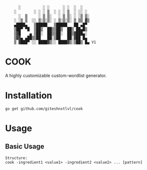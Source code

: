 ```

      ░          ░ ░      ░ ░  ░  ░
    ░        ░ ░ ░ ▒  ░ ░ ░ ▒  ░ ░░ ░
      ░  ▒     ░ ▒ ▒░   ░ ▒ ▒░ ░ ░▒ ▒░
    ░ ░▒ ▒  ░░ ▒░▒░▒░ ░ ▒░▒░▒░ ▒ ▒▒ ▓▒
    ▄████▄   ▒█████   ▒█████   ██ ▄█▀
    ▒██▀ ▀█  ▒██▒  ██▒▒██▒  ██▒ ██▄█▒
    ▒▓█    ▄ ▒██░  ██▒▒██░  ██▒▓███▄░
    ▒▓▓▄ ▄██▒▒██   ██░▒██   ██░▓██ █▄
    ▒ ▓███▀ ░░ ████▓▒░░ ████▓▒░▒██▒ █▄ V1

```
# COOK
A highly customizable custom-wordlist generator.

# Installation
```
go get github.com/giteshnxtlvl/cook
```

# Usage
## Basic Usage
```
Structure:
cook -ingredient1 <value1> -ingredient2 <value2> ... [pattern]
```
